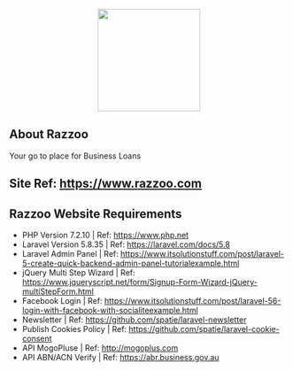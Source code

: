 <p align="center"><img src="http://redspark.biz/Designers/razzoo/images/logo.png" width="185"></p>

<p align="center">

</p>

## About Razzoo

Your go to place for Business Loans

## Site Ref: https://www.razzoo.com

## Razzoo Website Requirements

 - PHP Version 7.2.10 | Ref: https://www.php.net
 - Laravel Version 5.8.35 | Ref: https://laravel.com/docs/5.8 
 - Laravel Admin Panel | Ref: https://www.itsolutionstuff.com/post/laravel-5-create-quick-backend-admin-panel-tutorialexample.html
 - jQuery Multi Step Wizard | Ref: https://www.jqueryscript.net/form/Signup-Form-Wizard-jQuery-multiStepForm.html
 - Facebook Login | Ref: https://www.itsolutionstuff.com/post/laravel-56-login-with-facebook-with-socialiteexample.html
 - Newsletter | Ref: https://github.com/spatie/laravel-newsletter
 - Publish Cookies Policy | Ref: https://github.com/spatie/laravel-cookie-consent
 - API MogoPluse | Ref: http://mogoplus.com
 - API ABN/ACN Verify | Ref: https://abr.business.gov.au